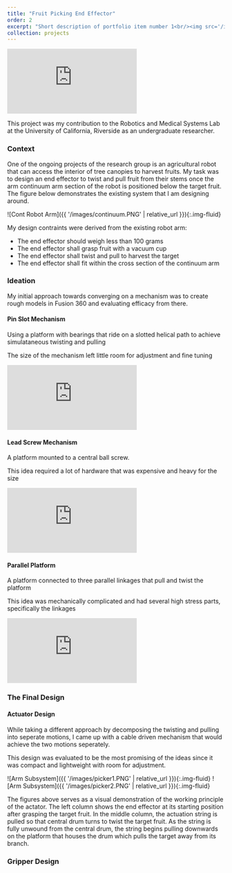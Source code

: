 ```yaml
---
title: "Fruit Picking End Effector"
order: 2
excerpt: "Short description of portfolio item number 1<br/><img src='/images/500x300.png'>"
collection: projects
---
```


<div class="video-container">
  <iframe
    src="https://www.youtube-nocookie.com/embed/auz7zTZCZwE?rel=0&mute=1&autoplay=0&modestbranding=1&playsinline=1"
    title="End effector demo!"
    loading="lazy"
    frameborder="0"
    allow="accelerometer; clipboard-write; encrypted-media; gyroscope; picture-in-picture; web-share"
    allowfullscreen>
  </iframe>
</div>

This project was my contribution to the Robotics and Medical Systems Lab at the University of California, Riverside as an undergraduate researcher. 

### Context

One of the ongoing projects of the research group is an agricultural robot that can access the interior of tree canopies to harvest fruits. My task was to design an end effector to twist and pull fruit from their stems once the arm continuum arm section of the robot is positioned below the target fruit. The figure below demonstrates the existing system that I am designing around. 

![Cont Robot Arm]({{ '/images/continuum.PNG' | relative_url }}){:.img-fluid}

My design contraints were derived from the existing robot arm:
- The end effector should weigh less than 100 grams
- The end effector shall grasp fruit with a vacuum cup
- The end effector shall twist and pull to harvest the target
- The end effector shall fit within the cross section of the continuum arm

### Ideation

My initial approach towards converging on a mechanism was to create rough models in Fusion 360 and evaluating efficacy from there.

#### Pin Slot Mechanism
Using a platform with bearings that ride on a slotted helical path to achieve simulataneous twisting and pulling

The size of the mechanism left little room for adjustment and fine tuning

<div class="video-container">
  <iframe
    src="https://www.youtube-nocookie.com/embed/351bTEg0328?rel=0&mute=1&autoplay=0&modestbranding=1&playsinline=1"
    title="Pin Slot"
    loading="lazy"
    frameborder="0"
    allow="accelerometer; clipboard-write; encrypted-media; gyroscope; picture-in-picture; web-share"
    allowfullscreen>
  </iframe>
</div>

#### Lead Screw Mechanism
A platform mounted to a central ball screw. 

This idea required a lot of hardware that was expensive and heavy for the size

<div class="video-container">
  <iframe
    src="https://www.youtube-nocookie.com/embed/_ooPPNEGIHs?rel=0&mute=1&autoplay=0&modestbranding=1&playsinline=1"
    title="Ball Screw"
    loading="lazy"
    frameborder="0"
    allow="accelerometer; clipboard-write; encrypted-media; gyroscope; picture-in-picture; web-share"
    allowfullscreen>
  </iframe>
</div>

#### Parallel Platform
A platform connected to three parallel linkages that pull and twist the platform

This idea was mechanically complicated and had several high stress parts, specifically the linkages

<div class="video-container">
  <iframe
    src="https://www.youtube-nocookie.com/embed/AtYT0v4jE3Q?rel=0&mute=1&autoplay=0&modestbranding=1&playsinline=1"
    title="Twisting Platform"
    loading="lazy"
    frameborder="0"
    allow="accelerometer; clipboard-write; encrypted-media; gyroscope; picture-in-picture; web-share"
    allowfullscreen>
  </iframe>
</div>

### The Final Design
#### Actuator Design
While taking a different approach by decomposing the twisting and pulling into seperate motions, I came up with a cable driven mechanism that would achieve the two motions seperately. 

This design was evaluated to be the most promising of the ideas since it was compact and lightweight with room for adjustment.

![Arm Subsystem]({{ '/images/picker1.PNG' | relative_url }}){:.img-fluid}
![Arm Subsystem]({{ '/images/picker2.PNG' | relative_url }}){:.img-fluid}

The figures above serves as a visual demonstration of the working principle of the actator. 
The left column shows the end effector at its starting position after grasping the target fruit.
In the middle column, the actuation string is pulled so that central drum turns to twist the target fruit. 
As the string is fully unwound from the central drum, the string begins pulling downwards on the platform that houses the drum which pulls the target away from its branch.

### Gripper Design


